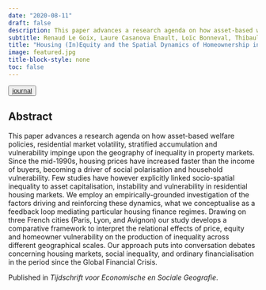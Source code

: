 ```yaml
---
date: "2020-08-11"
draft: false
description: This paper advances a research agenda on how asset-based welfare policies, residential market volatility, stratified accumulation and vulnerability impinge upon the geography of inequality in property markets.
subtitle: Renaud Le Goix, Laure Casanova Enault, Loïc Bonneval, Thibault Le Corre, Eliza Benites‐Gambirazio, Guilhem Boulay, William Kutz, Natacha Aveline‐Dubach, Julien Migozzi, Ronan Ysebaert <br> Published in *Tijdschrift voor Economische en Sociale Geografie*
title: "Housing (In)Equity and the Spatial Dynamics of Homeownership in France: A Research Agenda"
image: featured.jpg
title-block-style: none
toc: false
---
```



<button type="button" class="btn btn-outline-success"><a href="https://doi.org/10.1111/tesg.12460">journal</a></button>

## Abstract



This paper advances a research agenda on how asset-based welfare policies, residential market volatility, stratified accumulation and vulnerability impinge upon the geography of inequality in property markets. Since the mid-1990s, housing prices have increased faster than the income of buyers, becoming a driver of social polarisation and household vulnerability. Few studies have however explicitly linked socio-spatial inequality to asset capitalisation, instability and vulnerability in residential housing markets. We employ an empirically-grounded investigation of the factors driving and reinforcing these dynamics, what we conceptualise as a feedback loop mediating particular housing finance regimes. Drawing on three French cities (Paris, Lyon, and Avignon) our study develops a comparative framework to interpret the relational effects of price, equity and homeowner vulnerability on the production of inequality across different geographical scales. Our approach puts into conversation debates concerning housing markets, social inequality, and ordinary financialisation in the period since the Global Financial Crisis.


Published in *Tijdschrift voor Economische en Sociale Geografie*.
